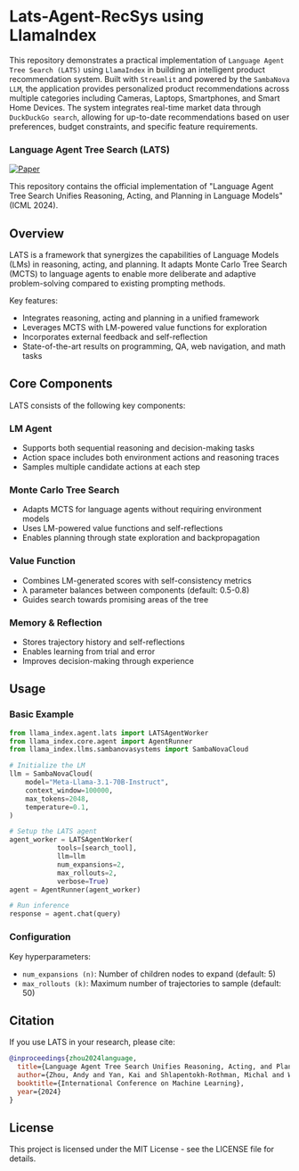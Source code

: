 # Lats-Agent-RecSys using LlamaIndex

This repository demonstrates a practical implementation of ``Language Agent Tree Search (LATS)`` using ``LlamaIndex`` in building an intelligent product recommendation system. Built with ``Streamlit`` and powered by the ``SambaNova LLM``, the application provides personalized product recommendations across multiple categories including Cameras, Laptops, Smartphones, and Smart Home Devices. The system integrates real-time market data through ``DuckDuckGo search``, allowing for up-to-date recommendations based on user preferences, budget constraints, and specific feature requirements. 

### Language Agent Tree Search (LATS)

[![Paper](https://img.shields.io/badge/paper-arxiv%202023-red)](https://arxiv.org/pdf/2310.04406)

This repository contains the official implementation of "Language Agent Tree Search Unifies Reasoning, Acting, and Planning in Language Models" (ICML 2024).

## Overview

LATS is a framework that synergizes the capabilities of Language Models (LMs) in reasoning, acting, and planning. It adapts Monte Carlo Tree Search (MCTS) to language agents to enable more deliberate and adaptive problem-solving compared to existing prompting methods.

Key features:
- Integrates reasoning, acting and planning in a unified framework
- Leverages MCTS with LM-powered value functions for exploration
- Incorporates external feedback and self-reflection
- State-of-the-art results on programming, QA, web navigation, and math tasks

## Core Components

LATS consists of the following key components:

### LM Agent
- Supports both sequential reasoning and decision-making tasks 
- Action space includes both environment actions and reasoning traces
- Samples multiple candidate actions at each step

### Monte Carlo Tree Search
- Adapts MCTS for language agents without requiring environment models
- Uses LM-powered value functions and self-reflections
- Enables planning through state exploration and backpropagation

### Value Function
- Combines LM-generated scores with self-consistency metrics
- λ parameter balances between components (default: 0.5-0.8)
- Guides search towards promising areas of the tree

### Memory & Reflection
- Stores trajectory history and self-reflections
- Enables learning from trial and error
- Improves decision-making through experience

## Usage

### Basic Example

```python
from llama_index.agent.lats import LATSAgentWorker
from llama_index.core.agent import AgentRunner
from llama_index.llms.sambanovasystems import SambaNovaCloud

# Initialize the LM
llm = SambaNovaCloud(
    model="Meta-Llama-3.1-70B-Instruct",
    context_window=100000,
    max_tokens=2048,
    temperature=0.1,
)

# Setup the LATS agent
agent_worker = LATSAgentWorker(
            tools=[search_tool],
            llm=llm
            num_expansions=2,
            max_rollouts=2,
            verbose=True) 
agent = AgentRunner(agent_worker)

# Run inference
response = agent.chat(query)
```

### Configuration

Key hyperparameters:
- `num_expansions (n)`: Number of children nodes to expand (default: 5)
- `max_rollouts (k)`: Maximum number of trajectories to sample (default: 50)

## Citation

If you use LATS in your research, please cite:

```bibtex
@inproceedings{zhou2024language,
  title={Language Agent Tree Search Unifies Reasoning, Acting, and Planning in Language Models},
  author={Zhou, Andy and Yan, Kai and Shlapentokh-Rothman, Michal and Wang, Haohan and Wang, Yu-Xiong},
  booktitle={International Conference on Machine Learning},
  year={2024}
}
```

## License

This project is licensed under the MIT License - see the LICENSE file for details.
